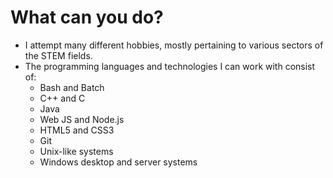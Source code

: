 # What can you do?
* I attempt many different hobbies, mostly pertaining to various sectors of the STEM fields.
* The programming languages and technologies I can work with consist of:
    - Bash and Batch
    - C++ and C
    - Java
    - Web JS and Node.js
    - HTML5 and CSS3
    - Git
    - Unix-like systems
    - Windows desktop and server systems